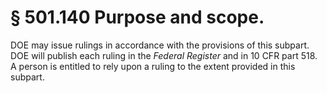 # § 501.140   Purpose and scope.

DOE may issue rulings in accordance with the provisions of this subpart. DOE will publish each ruling in the _Federal Register_ and in 10 CFR part 518. A person is entitled to rely upon a ruling to the extent provided in this subpart. 




